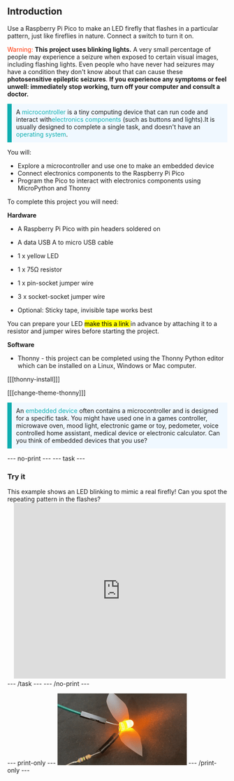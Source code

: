 ## Introduction

Use a Raspberry Pi Pico to make an LED firefly that flashes in a particular pattern, just like fireflies in nature. Connect a switch to turn it on. 

<span style="color: #ff3103">Warning:</span> **This project uses blinking lights.** A very small percentage of people may experience a seizure when exposed to certain visual images, including flashing lights. Even people who have never had seizures may have a condition they don't know about that can cause these **photosensitive epileptic seizures**.
**If you experience any symptoms or feel unwell: immediately stop working, turn off your computer and consult a doctor.**

<p style='border-left: solid; border-width:10px; border-color: #0faeb0; background-color: aliceblue; padding: 10px;'>
A <span style="color: #0faeb0">microcontroller</span> is a tiny computing device that can run code and interact with<span style="color: #0faeb0">electronics components</span> (such as buttons and lights).It is usually designed to complete a single task, and doesn't have an <span style="color: #0faeb0">operating system</span>.
</p>

You will:

+ Explore a microcontroller and use one to make an embedded device
+ Connect electronics components to the Raspberry Pi Pico
+ Program the Pico to interact with electronics components using MicroPython and Thonny

To complete this project you will need:

**Hardware**

+ A Raspberry Pi Pico with pin headers soldered on
+ A data USB A to micro USB cable
+ 1 x yellow LED 
+ 1 x 75Ω resistor
+ 1 x pin-socket jumper wire
+ 3 x socket-socket jumper wire
 
+ Optional: Sticky tape, invisible tape works best

You can prepare your LED <mark> make this a link </mark> in advance by attaching it to a resistor and jumper wires before starting the project. 

**Software**

+ Thonny - this project can be completed using the Thonny Python editor which can be installed on a Linux, Windows or Mac computer.

[[[thonny-install]]]

[[[change-theme-thonny]]]

<p style='border-left: solid; border-width:10px; border-color: #0faeb0; background-color: aliceblue; padding: 10px;'>
An <span style="color: #0faeb0">embedded device</span> often contains a microcontroller and is designed for a specific task. You might have used one in a games controller, microwave oven, mood light, electronic game or toy, pedometer, voice controlled home assistant, medical device or electronic calculator. Can you think of embedded devices that you use?</p> 

--- no-print ---
--- task ---
### Try it
<div style="display: flex; flex-wrap: wrap">
<div style="flex-basis: 175px; flex-grow: 1">  
This example shows an LED blinking to mimic a real firefly! Can you spot the repeating pattern in the flashes? 
</div>
<div class="scratch-preview" style="margin-left: 15px;">
  <iframe allowtransparency="true" width="485" height="402" src="https://scratch.mit.edu/projects/embed/485673032/?autostart=false" frameborder="0"></iframe>
</div>
</div>
--- /task ---
--- /no-print ---

--- print-only ---
![Completed project](images/showcase_static.png)
--- /print-only ---
